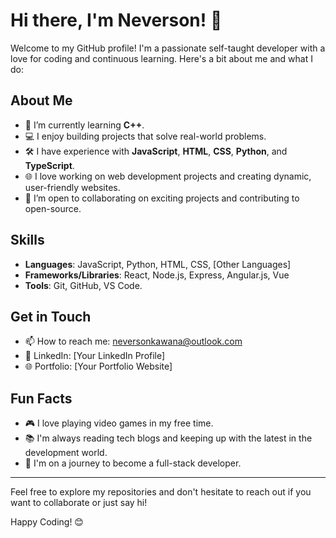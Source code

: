 # Hi there, I'm Neverson! 👋

Welcome to my GitHub profile! I'm a passionate self-taught developer with a love for coding and continuous learning. Here's a bit about me and what I do:

## About Me

- 🌱 I’m currently learning **C++**.
- 💻 I enjoy building projects that solve real-world problems.
- 🛠️ I have experience with **JavaScript**, **HTML**, **CSS**, **Python**, and **TypeScript**.
- 🌐 I love working on web development projects and creating dynamic, user-friendly websites.
- 🤝 I’m open to collaborating on exciting projects and contributing to open-source.

<!-- ## My Projects

### [Project Name 1]
- **Description**: A brief description of what this project does and its purpose.
- **Technologies Used**: [JavaScript, HTML, CSS, etc.]
- **Repo Link**: [Project Repo Link]

### [Project Name 2]
- **Description**: A brief description of what this project does and its purpose.
- **Technologies Used**: [Python, Flask, SQL, etc.]
- **Repo Link**: [Project Repo Link]

### [Project Name 3]
- **Description**: A brief description of what this project does and its purpose.
- **Technologies Used**: [React, Node.js, MongoDB, etc.]
- **Repo Link**: [Project Repo Link] -->

## Skills

- **Languages**: JavaScript, Python, HTML, CSS, [Other Languages]
- **Frameworks/Libraries**: React, Node.js, Express, Angular.js, Vue
- **Tools**: Git, GitHub, VS Code.

## Get in Touch

- 📫 How to reach me: neversonkawana@outlook.com
- 💼 LinkedIn: [Your LinkedIn Profile]
- 🌐 Portfolio: [Your Portfolio Website]

## Fun Facts

- 🎮 I love playing video games in my free time.
- 📚 I'm always reading tech blogs and keeping up with the latest in the development world.
- 🚀 I'm on a journey to become a full-stack developer.

---

Feel free to explore my repositories and don't hesitate to reach out if you want to collaborate or just say hi!

Happy Coding! 😊
